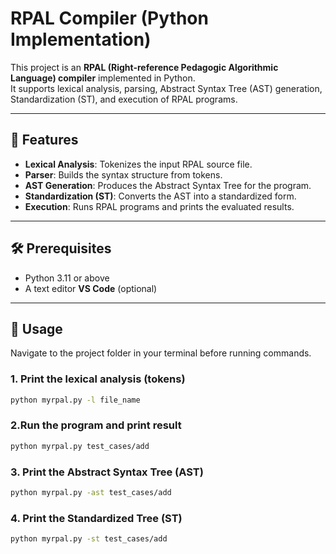 # RPAL Compiler (Python Implementation)

This project is an **RPAL (Right-reference Pedagogic Algorithmic Language) compiler** implemented in Python.  
It supports lexical analysis, parsing, Abstract Syntax Tree (AST) generation, Standardization (ST), and execution of RPAL programs.

---

## 📌 Features
- **Lexical Analysis**: Tokenizes the input RPAL source file.  
- **Parser**: Builds the syntax structure from tokens.  
- **AST Generation**: Produces the Abstract Syntax Tree for the program.  
- **Standardization (ST)**: Converts the AST into a standardized form.  
- **Execution**: Runs RPAL programs and prints the evaluated results.  

---

## 🛠️ Prerequisites
- Python 3.11 or above
- A text editor **VS Code** (optional)

---

## 🚀 Usage

Navigate to the project folder in your terminal before running commands.

### 1. Print the lexical analysis (tokens)
```bash
python myrpal.py -l file_name
```
### 2.Run the program and print result
```bash
python myrpal.py test_cases/add   
```
### 3. Print the Abstract Syntax Tree (AST)
```bash
python myrpal.py -ast test_cases/add
```
### 4. Print the Standardized Tree (ST)
```bash
python myrpal.py -st test_cases/add  


